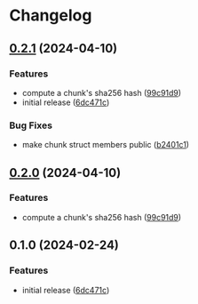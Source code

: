 # Changelog

## [0.2.1](https://github.com/joshtenorio/fs-chunker/compare/v0.2.0...v0.2.1) (2024-04-10)


### Features

* compute a chunk's sha256 hash ([99c91d9](https://github.com/joshtenorio/fs-chunker/commit/99c91d93c2be999e7898e5493b845871e0f56731))
* initial release ([6dc471c](https://github.com/joshtenorio/fs-chunker/commit/6dc471c69192d1acf37dac53bc0bf40ed85bd248))


### Bug Fixes

* make chunk struct members public ([b2401c1](https://github.com/joshtenorio/fs-chunker/commit/b2401c1410603f7e0193a2c18e535c3bedcdbc11))

## [0.2.0](https://github.com/joshtenorio/fs-chunker/compare/v0.1.0...v0.2.0) (2024-04-10)


### Features

* compute a chunk's sha256 hash ([99c91d9](https://github.com/joshtenorio/fs-chunker/commit/99c91d93c2be999e7898e5493b845871e0f56731))

## 0.1.0 (2024-02-24)


### Features

* initial release ([6dc471c](https://github.com/joshtenorio/fs-chunker/commit/6dc471c69192d1acf37dac53bc0bf40ed85bd248))
